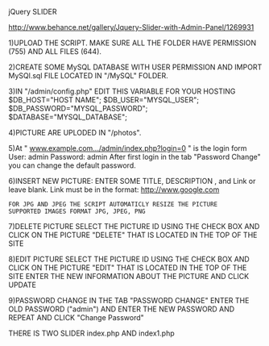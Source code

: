 jQuery SLIDER

http://www.behance.net/gallery/Jquery-Slider-with-Admin-Panel/1269931


1)UPLOAD THE SCRIPT. MAKE SURE ALL THE FOLDER HAVE PERMISSION (755) AND ALL FILES (644).

2)CREATE SOME MySQL DATABASE WITH USER PERMISSION AND IMPORT MySQl.sql FILE LOCATED IN "/MySQL" FOLDER.

3)IN "/admin/config.php" EDIT THIS VARIABLE FOR YOUR HOSTING
	$DB_HOST="HOST NAME";
	$DB_USER="MYSQL_USER";
	$DB_PASSWORD="MYSQL_PASSWORD";
	$DATABASE="MYSQL_DATABASE";

4)PICTURE ARE UPLODED IN "/photos". 

5)At " www.example.com.../admin/index.php?login=0 " is the login form
	User: admin
	Password: admin
	After first login in the tab "Password Change" you can change the default password.

6)INSERT NEW PICTURE:
	ENTER SOME TITLE, DESCRIPTION , and Link or leave blank. Link must be in the format:
	http://www.google.com

	FOR JPG AND JPEG THE SCRIPT AUTOMATICLY RESIZE THE PICTURE
	SUPPORTED IMAGES FORMAT JPG, JPEG, PNG

7)DELETE PICTURE
	SELECT THE PICTURE ID USING THE CHECK BOX AND CLICK ON THE PICTURE "DELETE" THAT IS LOCATED IN THE TOP OF THE SITE

8)EDIT PICTURE
	SELECT THE PICTURE ID USING THE CHECK BOX AND CLICK ON THE PICTURE "EDIT" THAT IS LOCATED IN THE TOP OF THE SITE
	ENTER THE NEW INFORMATION ABOUT THE PICTURE AND CLICK UPDATE

9)PASSWORD CHANGE
	IN THE TAB "PASSWORD CHANGE" ENTER THE OLD PASSWORD ("admin") AND ENTER THE NEW PASSWORD AND REPEAT AND CLICK "Change Password"

THERE IS TWO SLIDER index.php AND index1.php
